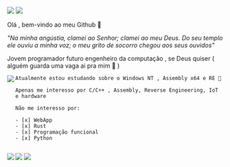 ![](https://image.prntscr.com/image/iTPbR52KSeuoZMnSijBZDw.png) ![](https://img.shields.io/badge/-c++-blue?logo=c%2B%2B&style=flat)



Olá , bem-vindo ao meu Github 👋 

*"Na minha angústia, clamei ao Senhor; clamei ao meu Deus. Do seu templo ele ouviu a minha voz; o meu grito de socorro chegou aos seus ouvidos"*

Jovem programador futuro engenheiro da computação , se Deus quiser ( alguém guarda uma vaga ai pra mim 🙏 ) 


<img src="https://media1.tenor.com/images/86031337405fc540c2b56af57206ff6c/tenor.gif?itemid=8556865" align="left">

```
Atualmente estou estudando sobre o Windows NT , Assembly x64 e RE 🙇 

Apenas me interesso por C/C++ , Assembly, Reverse Engineering, IoT e hardware

Não me interesso por:

- [x] WebApp
- [x] Rust
- [x] Programação funcional
- [x] Python


```

<img src="https://upload.wikimedia.org/wikipedia/commons/1/18/ISO_C%2B%2B_Logo.svg" align="top">
<img src="https://upload.wikimedia.org/wikipedia/commons/3/34/Windows_logo_and_wordmark_-_2012_%28dark_blue%29.png" align="bottom">
<img src="https://yasm.tortall.net/banner.png" align="left" >



